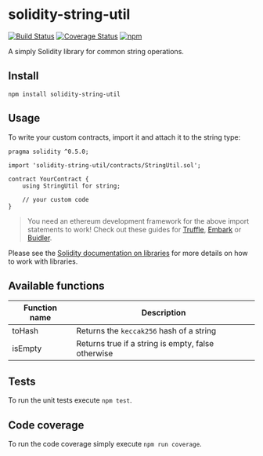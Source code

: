 # solidity-string-util

[![Build Status](https://travis-ci.org/IoBuilders/solidity-string-util.svg?branch=master)](https://travis-ci.org/IoBuilders/solidity-string-util)
[![Coverage Status](https://coveralls.io/repos/github/IoBuilders/solidity-string-util/badge.svg?branch=master)](https://coveralls.io/github/IoBuilders/solidity-string-util?branch=master)
[![npm](https://img.shields.io/npm/v/solidity-string-util.svg)](https://www.npmjs.com/package/solidity-string-util)

A simply Solidity library for common string operations.

## Install

```
npm install solidity-string-util
```

## Usage

To write your custom contracts, import it and attach it to the string type:

```solidity
pragma solidity ^0.5.0;

import 'solidity-string-util/contracts/StringUtil.sol';

contract YourContract {
    using StringUtil for string;

    // your custom code
}
```

> You need an ethereum development framework for the above import statements to work! Check out these guides for [Truffle], [Embark] or [Buidler].

Please see the [Solidity documentation on libraries](https://solidity.readthedocs.io/en/v0.5.13/contracts.html#using-for) for more details on how to work with libraries.

## Available functions

| Function name | Description                                        |
| ------------- | -------------------------------------------------- |
| toHash        | Returns the `keccak256` hash of a string           |
| isEmpty       | Returns true if a string is empty, false otherwise |

## Tests

To run the unit tests execute `npm test`.

## Code coverage

To run the code coverage simply execute `npm run coverage`.

[Truffle]: https://truffleframework.com/docs/truffle/quickstart
[Embark]: https://embark.status.im/docs/quick_start.html
[Buidler]: https://buidler.dev/guides/#getting-started
